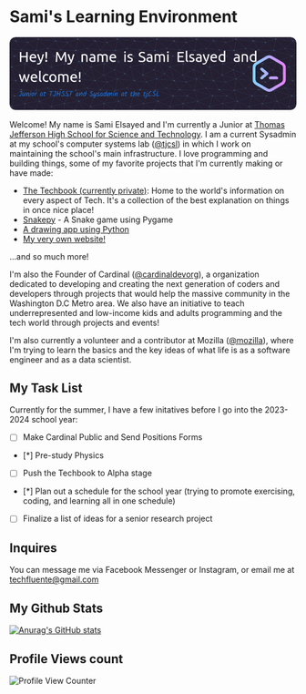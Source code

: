 <!---
- 👋 Hi, I’m @selsayed25
- 👀 I’m interested in Science (mostly Biology and Chemistry), Tech, Mathematics, and programming (Python, Java, HTML, CSS, R, and SQL)
- 🌱 I’m currently learning how to speak Python, Java, and HTML. 
- 📫 How to reach me: Facebook and Instagram: @samielsayedtj
--->

# Sami's Learning Environment

![Header](./static/img/github-header-image.png)

Welcome! My name is Sami Elsayed and I'm currently a Junior at [Thomas Jefferson High School for Science and Technology](https://tjhsst.fcps.edu). I am a current Sysadmin at my school's computer systems lab ([@tjcsl](https://github.com/tjcsl)) in which I work on maintaining the school's main infrastructure. I love programming and building things, some of my favorite projects that I'm currently making or have made:

- [The Techbook (currently private)](https://github.com/selsayed25/techbook): Home to the world's information on every aspect of Tech. It's a collection of the best explanation on things in once nice place!
- [Snakepy](https://github.com/selsayed25/snakepy) - A Snake game using Pygame
- [A drawing app using Python](https://github.com/selsayed25/python-drawing-app)
- [My very own website!](https://github.com/selsayed25/mywebsite)

...and so much more!

I'm also the Founder of Cardinal ([@cardinaldevorg](https://github.com/cardinaldevorg)), a organization dedicated to developing and creating the next generation of coders and developers through projects that would help the massive community in the Washington D.C Metro area. We also have an initiative to teach underrepresented and low-income kids and adults programming and the tech world through projects and events!

I'm also currently a volunteer and a contributor at Mozilla ([@mozilla](https://github.com/mozilla)), where I'm trying to learn the basics and the key ideas of what life is as a software engineer and as a data scientist.

## My Task List

Currently for the summer, I have a few initatives before I go into the 2023-2024 school year:

- [ ] Make Cardinal Public and Send Positions Forms
- [*] Pre-study Physics
- [ ] Push the Techbook to Alpha stage
- [*] Plan out a schedule for the school year (trying to promote exercising, coding, and learning all in one schedule)
- [ ] Finalize a list of ideas for a senior research project

## Inquires

You can message me via Facebook Messenger or Instagram, or email me at [techfluente@gmail.com](mailto:techfluente@gmail.com)

## My Github Stats

[![Anurag's GitHub stats](https://github-readme-stats.vercel.app/api?username=selsayed25)](https://github.com/anuraghazra/github-readme-stats)

## Profile Views count

![Profile View Counter](https://komarev.com/ghpvc/?username=selsayed25)
<!---
selsayed25/selsayed25 is a ✨ special ✨ repository because its `README.md` (this file) appears on your GitHub profile.
You can click the Preview link to take a look at your changes.
--->
